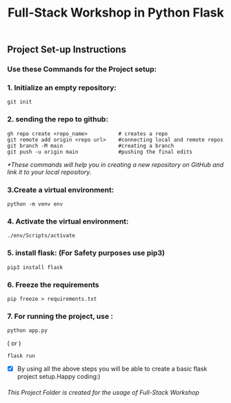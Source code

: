 <header>

# Full-Stack Workshop in Python Flask

</header>

<h2>

Project Set-up Instructions

</h2>

### Use these Commands for the Project setup:

### 1. Initialize an empty repository:

```
git init
```
### 2. sending the repo to github:

```
gh repo create <repo_name>          # creates a repo
git remote add origin <repo url>    #connecting local and remote repos
git branch -M main                  #creating a branch 
git push -u origin main             #pushing the final edits 
```
_*These commands will help you in creating a new repository on GitHub and link it to your local repository._

### 3.Create a virtual environment:

```
python -m venv env
```

### 4. Activate the virtual environment:<br>

```
./env/Scripts/activate
```

### 5. install flask: (For Safety purposes use pip3)

```
pip3 install flask
```

### 6. Freeze the requirements

```
pip freeze > requirements.txt
```
### 7. For running the project, use :
```
python app.py
```
<p> ( or ) </p>

```
flask run
```
- [x] By using all the above steps you will be able to create a basic flask project setup.Happy coding:)
###### _This Project Folder is created for the usage of Full-Stack Workshop_
